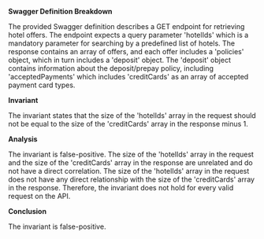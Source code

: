 **Swagger Definition Breakdown**

The provided Swagger definition describes a GET endpoint for retrieving hotel offers. The endpoint expects a query parameter 'hotelIds' which is a mandatory parameter for searching by a predefined list of hotels. The response contains an array of offers, and each offer includes a 'policies' object, which in turn includes a 'deposit' object. The 'deposit' object contains information about the deposit/prepay policy, including 'acceptedPayments' which includes 'creditCards' as an array of accepted payment card types.

**Invariant**

The invariant states that the size of the 'hotelIds' array in the request should not be equal to the size of the 'creditCards' array in the response minus 1.

**Analysis**

The invariant is false-positive. The size of the 'hotelIds' array in the request and the size of the 'creditCards' array in the response are unrelated and do not have a direct correlation. The size of the 'hotelIds' array in the request does not have any direct relationship with the size of the 'creditCards' array in the response. Therefore, the invariant does not hold for every valid request on the API.

**Conclusion**

The invariant is false-positive.
